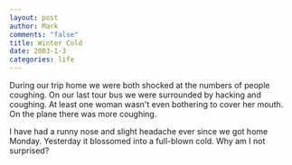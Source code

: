 ```yaml
--- 
layout: post
author: Mark
comments: "false"
title: Winter Cold
date: 2003-1-3
categories: life
---
```

During our trip home we were both shocked at the numbers of people coughing. On our last tour bus we were surrounded by hacking and coughing. At least one woman wasn't even bothering to cover her mouth. On the plane there was more coughing.

I have had a runny nose and slight headache ever since we got home Monday. Yesterday it blossomed into a full-blown cold. Why am I not surprised?
